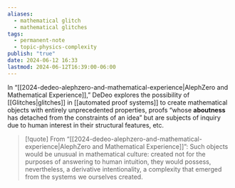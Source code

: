 ```yaml
---
aliases:
  - mathematical glitch
  - mathematical glitches
tags:
  - permanent-note
  - topic-physics-complexity
publish: "true"
date: 2024-06-12 16:33
lastmod: 2024-06-12T16:39:00-06:00
---
```

In “[[2024-dedeo-alephzero-and-mathematical-experience|AlephZero and Mathematical Experience]],” DeDeo explores the possibility of [[Glitches|glitches]] in [[automated proof systems]] to create mathematical objects with entirely unprecedented properties, proofs “whose **aboutness** has detached from the constraints of an idea” but are subjects of inquiry due to human interest in their structural features, etc.

>[!quote] From “[[2024-dedeo-alephzero-and-mathematical-experience|AlephZero and Mathematical Experience]]”:
>Such objects would be unusual in mathematical culture: created not for the purposes of answering to human intuition, they would possess, nevertheless, a derivative intentionality, a complexity that emerged from the systems we ourselves created.
